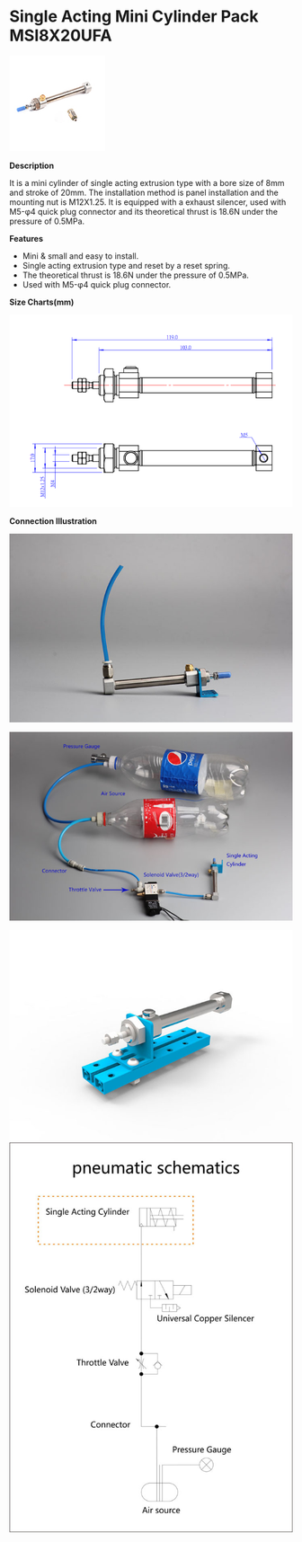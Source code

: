 # Single Acting Mini Cylinder Pack MSI8X20UFA

![](../../../../.gitbook/assets/0%20%2828%29.jpeg)

**Description**

It is a mini cylinder of single acting extrusion type with a bore size of 8mm and stroke of 20mm. The installation method is panel installation and the mounting nut is M12X1.25. It is equipped with a exhaust silencer, used with M5-φ4 quick plug connector and its theoretical thrust is 18.6N under the pressure of 0.5MPa.

**Features**

* Mini & small and easy to install.
* Single acting extrusion type and reset by a reset spring.
* The theoretical thrust is 18.6N under the pressure of 0.5MPa.
* Used with M5-φ4 quick plug connector.

**Size Charts\(mm\)**

![](../../../../.gitbook/assets/1%20%2844%29.png)

**Connection Illustration**

![](../../../../.gitbook/assets/2%20%2819%29.jpeg)

![](../../../../.gitbook/assets/3%20%2825%29.jpeg)

![](../../../../.gitbook/assets/4%20%2825%29.jpeg)![](../../../../.gitbook/assets/5%20%2821%29.jpeg)

